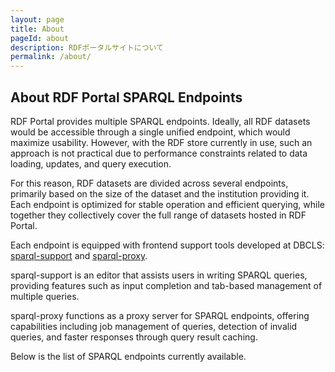 ```yaml
---
layout: page
title: About
pageId: about
description: RDFポータルサイトについて
permalink: /about/
---
```


## About RDF Portal SPARQL Endpoints

RDF Portal provides multiple SPARQL endpoints. Ideally, all RDF datasets would be accessible through a single unified endpoint, which would maximize usability. However, with the RDF store currently in use, such an approach is not practical due to performance constraints related to data loading, updates, and query execution.


For this reason, RDF datasets are divided across several endpoints, primarily based on the size of the dataset and the institution providing it. Each endpoint is optimized for stable operation and efficient querying, while together they collectively cover the full range of datasets hosted in RDF Portal.


Each endpoint is equipped with frontend support tools developed at DBCLS: [sparql-support](https://github.com/moriya-dbcls/sparql-support)
 and [sparql-proxy](https://github.com/dbcls/sparql-proxy).


sparql-support is an editor that assists users in writing SPARQL queries, providing features such as input completion and tab-based management of multiple queries.


sparql-proxy functions as a proxy server for SPARQL endpoints, offering capabilities including job management of queries, detection of invalid queries, and faster responses through query result caching.


Below is the list of SPARQL endpoints currently available.
